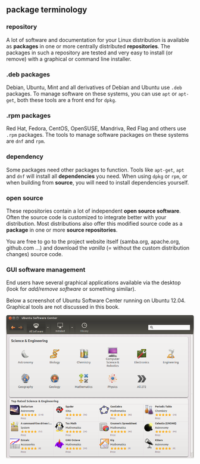 ## package terminology

### repository

A lot of software and documentation for your Linux distribution is available as **packages** in one or more centrally distributed **repositories**. The packages in such a repository are tested and very easy to install (or remove) with a graphical or command line installer.

### .deb packages

Debian, Ubuntu, Mint and all derivatives of Debian and Ubuntu use `.deb` packages. To manage software on these systems, you can use `apt` or `apt-get`, both these tools are a front end for `dpkg`.

### .rpm packages

Red Hat, Fedora, CentOS, OpenSUSE, Mandriva, Red Flag and others use `.rpm` packages. The tools to manage software packages on these systems are `dnf` and `rpm`.

### dependency

Some packages need other packages to function. Tools like `apt-get`, `apt` and `dnf` will install all **dependencies** you need. When using `dpkg` or `rpm`, or when building from **source**, you will need to install dependencies yourself.

### open source

These repositories contain a lot of independent **open source software**. Often the source code is customized to integrate better with your distribution. Most distributions also offer this modified source code as a **package** in one or more **source repositories**.

You are free to go to the project website itself (samba.org, apache.org, github.com ...) and download the *vanilla* (= without the custom distribution changes) source code.

### GUI software management

End users have several graphical applications available via the desktop (look for *add/remove software* or something similar).

Below a screenshot of Ubuntu Software Center running on Ubuntu 12.04. Graphical tools are not discussed in this book.

![](assets/ubuntu_software_center.png)

